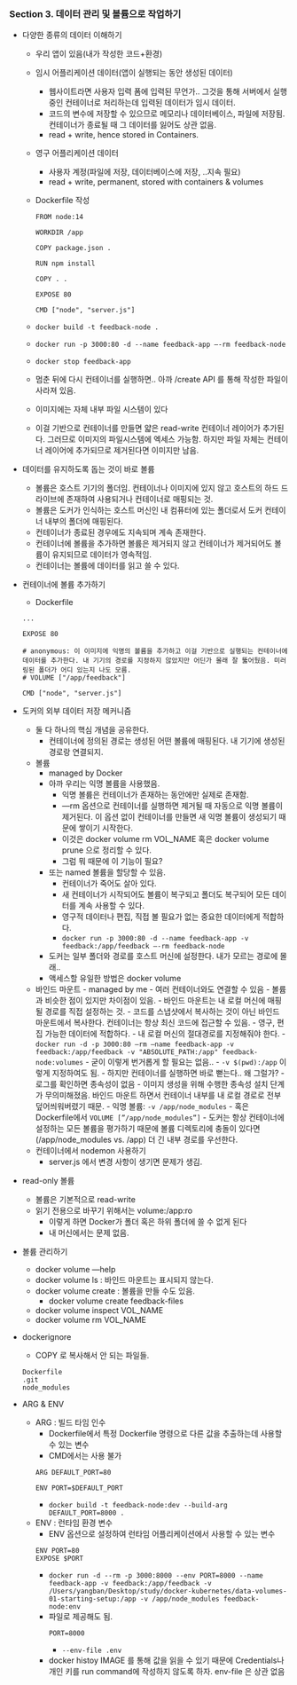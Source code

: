 ### Section 3. 데이터 관리 및 볼륨으로 작업하기

- 다양한 종류의 데이터 이해하기

  - 우리 앱이 있음(내가 작성한 코드+환경)
  - 임시 어플리케이션 데이터(앱이 실행되는 동안 생성된 데이터)
    - 웹사이트라면 사용자 입력 폼에 입력된 무언가.. 그것을 통해 서버에서 실행 중인 컨테이너로 처리하는데 입력된 데이터가 임시 데이터.
    - 코드의 변수에 저장할 수 있으므로 메모리나 데이터베이스, 파일에 저장됨. 컨테이너가 종료될 때 그 데이터를 잃어도 상관 없음.
    - read + write, hence stored in Containers.
  - 영구 어플리케이션 데이터
    - 사용자 계정(파일에 저장, 데이터베이스에 저장, ..지속 필요)
    - read + write, permanent, stored with containers & volumes
  - Dockerfile 작성

    ```docker
    FROM node:14

    WORKDIR /app

    COPY package.json .

    RUN npm install

    COPY . .

    EXPOSE 80

    CMD ["node", "server.js"]
    ```

  - `docker build -t feedback-node .`
  - `docker run -p 3000:80 -d --name feedback-app —-rm feedback-node`
  - `docker stop feedback-app`
  - 멈춘 뒤에 다시 컨테이너를 실행하면.. 아까 /create API 를 통해 작성한 파일이 사라져 있음.
  - 이미지에는 자체 내부 파일 시스템이 있다
  - 이걸 기반으로 컨테이너를 만들면 얇은 read-write 컨테이너 레이어가 추가된다. 그러므로 이미지의 파일시스템에 엑세스 가능함. 하지만 파일 자체는 컨테이너 레이어에 추가되므로 제거된다면 이미지만 남음.

- 데이터를 유지하도록 돕는 것이 바로 볼륨
  - 볼륨은 호스트 기기의 폴더임. 컨테이너나 이미지에 있지 않고 호스트의 하드 드라이브에 존재하여 사용되거나 컨테이너로 매핑되는 것.
  - 볼륨은 도커가 인식하는 호스트 머신인 내 컴퓨터에 있는 폴더로서 도커 컨테이너 내부의 폴더에 매핑된다.
  - 컨테이너가 종료된 경우에도 지속되며 계속 존재한다.
  - 컨테이너에 볼륨을 추가하면 볼륨은 제거되지 않고 컨테이너가 제거되어도 볼륨이 유지되므로 데이터가 영속적임.
  - 컨테이너는 볼륨에 데이터를 읽고 쓸 수 있다.
- 컨테이너에 볼륨 추가하기

  - Dockerfile

  ```docker
  ...

  EXPOSE 80

  # anonymous: 이 이미지에 익명의 볼륨을 추가하고 이걸 기반으로 실행되는 컨테이너에 데이터를 추가한다. 내 기기의 경로를 지정하지 않았지만 어딘가 몰래 잘 뚫어뒀음. 미러링된 폴더가 어디 있는지 나도 모름.
  # VOLUME ["/app/feedback"]

  CMD ["node", "server.js"]
  ```

- 도커의 외부 데이터 저장 메커니즘
  - 둘 다 하나의 핵심 개념을 공유한다.
    - 컨테이너에 정의된 경로는 생성된 어떤 볼륨에 매핑된다. 내 기기에 생성된 경로랑 연결되지.
  - 볼륨
    - managed by Docker
    - 아까 우리는 익명 볼륨을 사용했음.
      - 익명 볼륨은 컨테이너가 존재하는 동안에만 실제로 존재함.
      - —rm 옵션으로 컨테이너를 실행하면 제거될 때 자동으로 익명 볼륨이 제거된다. 이 옵션 없이 컨테이너를 만들면 새 익명 볼륨이 생성되기 때문에 쌓이기 시작한다.
      - 이것은 docker volume rm VOL_NAME 혹은 docker volume prune 으로 정리할 수 있다.
      - 그럼 뭐 때문에 이 기능이 필요?
    - 또는 named 볼륨을 할당할 수 있음.
      - 컨테이너가 죽어도 살아 있다.
      - 새 컨테이너가 시작되어도 볼륨이 복구되고 폴더도 복구되어 모든 데이터를 계속 사용할 수 있다.
      - 영구적 데이터나 편집, 직접 볼 필요가 없는 중요한 데이터에게 적합하다.
      - `docker run -p 3000:80 -d --name feedback-app -v feedback:/app/feedback —-rm feedback-node`
    - 도커는 일부 폴더와 경로를 호스트 머신에 설정한다. 내가 모르는 경로에 몰래..
    - 액세스할 유일한 방법은 docker volume
  - 바인드 마운트 - managed by me - 여러 컨테이너와도 연결할 수 있음 - 볼륨과 비슷한 점이 있지만 차이점이 있음. - 바인드 마운트는 내 로컬 머신에 매핑될 경로를 직접 설정하는 것. - 코드를 스냅샷에서 복사하는 것이 아닌 바인드 마운트에서 복사한다. 컨테이너는 항상 최신 코드에 접근할 수 있음. - 영구, 편집 가능한 데이터에 적합하다. - 내 로컬 머신의 절대경로를 지정해줘야 한다. - `docker run -d -p 3000:80 —rm —name feedback-app -v feedback:/app/feedback -v "ABSOLUTE_PATH:/app"
feedback-node:volumes` - 굳이 이렇게 번거롭게 할 필요는 없음.. - `-v $(pwd):/app` 이렇게 지정하여도 됨. - 하지만 컨테이너를 실행하면 바로 뻗는다.. 왜 그럴가? - 로그를 확인하면 종속성이 없음 - 이미지 생성을 위해 수행한 종속성 설치 단계가 무의미해졌음. 바인드 마운트 하면서 컨테이너 내부를 내 로컬 경로로 전부 덮어씌워버렸기 때문. - 익명 볼륨: `-v /app/node_modules` - 혹은 Dockerfile에서 `VOLUME [”/app/node_modules”]` - 도커는 항상 컨테이너에 설정하는 모든 볼륨을 평가하기 때문에 볼륨 디렉토리에 충돌이 있다면 (/app/node_modules vs. /app) 더 긴 내부 경로를 우선한다.
  - 컨테이너에서 nodemon 사용하기
    - server.js 에서 변경 사항이 생기면 문제가 생김.
- read-only 볼륨
  - 볼륨은 기본적으로 read-write
  - 읽기 전용으로 바꾸기 위해서는 volume:/app:ro
    - 이렇게 하면 Docker가 폴더 혹은 하위 폴더에 쓸 수 없게 된다
    - 내 머신에서는 문제 없음.
- 볼륨 관리하기
  - docker volume —help
  - docker volume ls : 바인드 마운트는 표시되지 않는다.
  - docker volume create : 볼륨을 만들 수도 있음.
    - docker volume create feedback-files
  - docker volume inspect VOL_NAME
  - docker volume rm VOL_NAME
- dockerignore
  - COPY 로 복사해서 안 되는 파일들.
  ```
  Dockerfile
  .git
  node_modules
  ```
- ARG & ENV
  - ARG : 빌드 타임 인수
    - Dockerfile에서 특정 Dockerfile 명령으로 다른 값을 추출하는데 사용할 수 있는 변수
    - CMD에서는 사용 불가
    ```
    ARG DEFAULT_PORT=80

    ENV PORT=$DEFAULT_PORT
    ```
    - `docker build -t feedback-node:dev --build-arg DEFAULT_PORT=8000 .`
  - ENV : 런타임 환경 변수
    - ENV 옵션으로 설정하여 런타임 어플리케이션에서 사용할 수 있는 변수
    ```docker
    ENV PORT=80
    EXPOSE $PORT
    ```
    - `docker run -d --rm -p 3000:8000 --env PORT=8000 --name feedback-app -v feedback:/app/feedback -v /Users/yangban/Desktop/study/docker-kubernetes/data-volumes-01-starting-setup:/app -v /app/node_modules feedback-node:env`
    - 파일로 제공해도 됨.
      ```
      PORT=8000
      ```
      - `--env-file .env`
    - docker histoy IMAGE 를 통해 값을 읽을 수 있기 때문에 Credentials나 개인 키를 run command에 작성하지 않도록 하자. env-file 은 상관 없음
